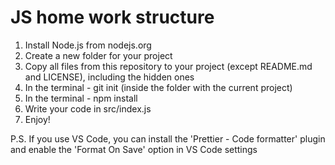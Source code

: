 # JS home work structure

1. Install Node.js from nodejs.org
2. Create a new folder for your project
3. Copy all files from this repository to your project (except README.md and LICENSE), including the hidden ones
4. In the terminal - git init (inside the folder with the current project)
5. In the terminal - npm install
6. Write your code in src/index.js
7. Enjoy!

P.S. If you use VS Code, you can install the 'Prettier - Code formatter' plugin and enable the 'Format On Save' option in VS Code settings
